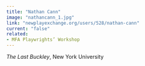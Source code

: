 ```yaml
---
title: "Nathan Cann"
image: "nathancann_1.jpg"
link: "newplayexchange.org/users/528/nathan-cann"
current: "false"
related:
- MFA Playwrights’ Workshop
---
```


*The Last Buckley*, New York University
